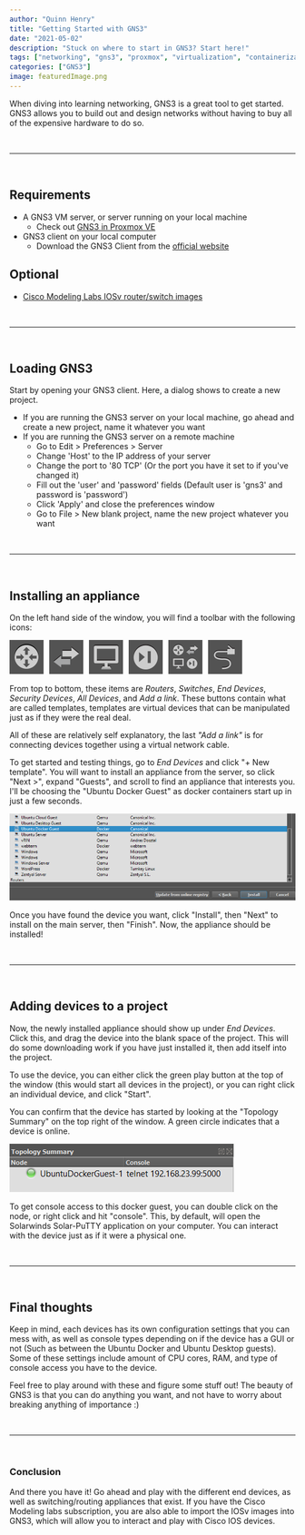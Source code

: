```yaml
---
author: "Quinn Henry"
title: "Getting Started with GNS3"
date: "2021-05-02"
description: "Stuck on where to start in GNS3? Start here!"
tags: ["networking", "gns3", "proxmox", "virtualization", "containerization"]
categories: ["GNS3"]
image: featuredImage.png
---
```


When diving into learning networking, GNS3 is a great tool to get started. GNS3 allows you to build out and design networks without having to buy all of the expensive hardware to do so.

&nbsp;

------

&nbsp;

## Requirements

- A GNS3 VM server, or server running on your local machine
  - Check out [GNS3 in Proxmox VE](/gns3-vm-in-proxmox-ve)
- GNS3 client on your local computer
  - Download the GNS3 Client from the [official website](https://www.gns3.com/software/download)

## Optional
- [Cisco Modeling Labs IOSv router/switch images](https://learningnetworkstore.cisco.com/cisco-modeling-labs-personal/cisco-cml-personal)

&nbsp;

------

&nbsp;

## Loading GNS3

Start by opening your GNS3 client. Here, a dialog shows to create a new project.
 - If you are running the GNS3 server on your local machine, go ahead and create a new project, name it whatever you want
 - If you are running the GNS3 server on a remote machine
   - Go to Edit > Preferences > Server
   - Change 'Host' to the IP address of your server
   - Change the port to '80 TCP' (Or the port you have it set to if you've changed it)
   - Fill out the 'user' and 'password' fields (Default user is 'gns3' and password is 'password')
   - Click 'Apply' and close the preferences window
   - Go to File > New blank project, name the new project whatever you want

&nbsp;

------

&nbsp;

## Installing an appliance

On the left hand side of the window, you will find a toolbar with the following icons:

![GNS3 - Sidebar Items](gns3-sidebarItems.png)

From top to bottom, these items are *Routers*, *Switches*, *End Devices*, *Security Devices*, *All Devices*, and *Add a link*. These buttons contain what are called templates, templates are virtual devices that can be manipulated just as if they were the real deal.

All of these are relatively self explanatory, the last *"Add a link"* is for connecting devices together using a virtual network cable.

To get started and testing things, go to *End Devices* and click "+ New template". You will want to install an appliance from the server, so click "Next >", expand "Guests", and scroll to find an appliance that interests you. I'll be choosing the "Ubuntu Docker Guest" as docker containers start up in just a few seconds.

![GNS3 - Appliance Selection](gns3-applianceSelection.png)

Once you have found the device you want, click "Install", then "Next" to install on the main server, then "Finish". Now, the appliance should be installed!

&nbsp;

------

&nbsp;

## Adding devices to a project

Now, the newly installed appliance should show up under *End Devices*. Click this, and drag the device into the blank space of the project. This will do some downloading work if you have just installed it, then add itself into the project.

To use the device, you can either click the green play button at the top of the window (this would start all devices in the project), or you can right click an individual device, and click "Start".

You can confirm that the device has started by looking at the "Topology Summary" on the top right of the window. A green circle indicates that a device is online.

![GNS3 - Appliance Online](gns3-applianceOnline.png)

To get console access to this docker guest, you can double click on the node, or right click and hit "console". This, by default, will open the Solarwinds Solar-PuTTY application on your computer. You can interact with the device just as if it were a physical one.

&nbsp;

------

&nbsp;

## Final thoughts

Keep in mind, each devices has its own configuration settings that you can mess with, as well as console types depending on if the device has a GUI or not (Such as between the Ubuntu Docker and Ubuntu Desktop guests). Some of these settings include amount of CPU cores, RAM, and type of console access you have to the device.

Feel free to play around with these and figure some stuff out! The beauty of GNS3 is that you can do anything you want, and not have to worry about breaking anything of importance :)

&nbsp;

------

&nbsp;

### Conclusion

And there you have it! Go ahead and play with the different end devices, as well as switching/routing appliances that exist. If you have the Cisco Modeling labs subscription, you are also able to import the IOSv images into GNS3, which will allow you to interact and play with Cisco IOS devices.